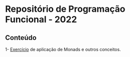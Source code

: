 # Repositório de Programação Funcional - 2022

## Conteúdo

1- [Exercício](./Linguagem/) de aplicação de Monads e outros conceitos.